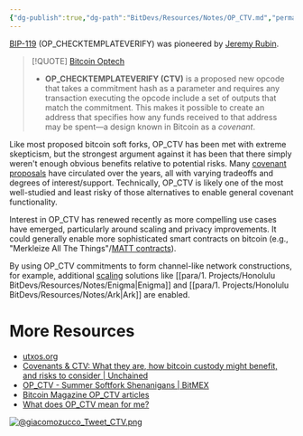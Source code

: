 ```yaml
---
{"dg-publish":true,"dg-path":"BitDevs/Resources/Notes/OP_CTV.md","permalink":"/bit-devs/resources/notes/op-ctv/","title":"OP_CTV","noteIcon":"3","created":"2023-05-24T20:15:13.066-10:00","updated":"2023-05-28T14:22:46.086-10:00"}
---
```



[BIP-119](https://github.com/bitcoin/bips/blob/master/bip-0119.mediawiki) (OP_CHECKTEMPLATEVERIFY) was pioneered by [Jeremy Rubin](https://rubin.io/). 

> [!QUOTE] [Bitcoin Optech](https://bitcoinops.org/en/topics/op_checktemplateverify/)
> - **OP_CHECKTEMPLATEVERIFY (CTV)** is a proposed new opcode that takes a commitment hash as a parameter and requires any transaction executing the opcode include a set of outputs that match the commitment. This makes it possible to create an address that specifies how any funds received to that address may be spent—a design known in Bitcoin as a _covenant_.

Like most proposed bitcoin soft forks, OP_CTV has been met with extreme skepticism, but the strongest argument against it has been that there simply weren't enough obvious benefits relative to potential risks. Many [covenant proposals](https://bitcoincovenants.com) have circulated over the years, all with varying tradeoffs and degrees of interest/support. Technically, OP_CTV is likely one of the most well-studied and least risky of those alternatives to enable general covenant functionality.

Interest in OP_CTV has renewed recently as more compelling use cases have emerged, particularly around scaling and privacy improvements. It could generally enable more sophisticated smart contracts on bitcoin (e.g., "Merkleize All The Things"/[MATT contracts](https://merkle.fun/)).

By using OP_CTV commitments to form channel-like network constructions, for example, additional [scaling](https://utxos.org/uses/scaling/) solutions like [[para/1. Projects/Honolulu BitDevs/Resources/Notes/Enigma\|Enigma]] and [[para/1. Projects/Honolulu BitDevs/Resources/Notes/Ark\|Ark]] are enabled.




# More Resources
- [utxos.org](https://utxos.org/)
- [Covenants & CTV: What they are, how bitcoin custody might benefit, and risks to consider | Unchained](https://unchained.com/blog/covenants-ctv-bitcoin-custody/)
- [OP_CTV - Summer Softfork Shenanigans | BitMEX](https://blog.bitmex.com/op_ctv-summer-softfork-shenanigans/)
- [Bitcoin Magazine OP_CTV articles](https://bitcoinmagazine.com/tags/op-ctv)
- [What does OP_CTV mean for me?](https://zensored.substack.com/p/what-does-op-ctv-mean-for-me)

[![@giacomozucco_Tweet_CTV.png](/img/user/para/artifacts/@giacomozucco_Tweet_CTV.png)](https://twitter.com/giacomozucco/status/1661716843512381447)



